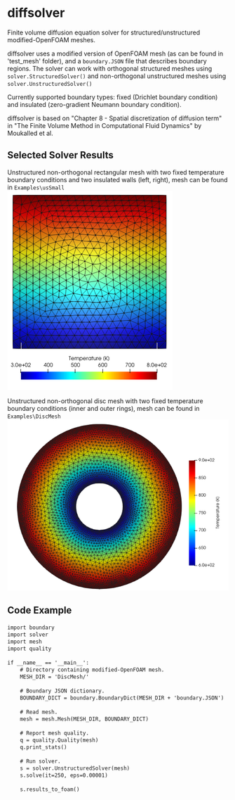 # diffsolver
Finite volume diffusion equation solver for structured/unstructured modified-OpenFOAM meshes.

diffsolver uses a modified version of OpenFOAM mesh (as can be found in 'test_mesh' folder), and a `boundary.JSON` file that describes boundary regions. The solver can work with orthogonal structured meshes using `solver.StructuredSolver()` and non-orthogonal unstructured meshes using `solver.UnstructuredSolver()`

Currently supported boundary types: fixed (Drichlet boundary condition) and insulated (zero-gradient Neumann boundary condition).

diffsolver is based on "Chapter 8 - Spatial discretization of diffusion term" in "The Finite Volume Method in Computational Fluid Dynamics" by Moukalled et al.

## Selected Solver Results

Unstructured non-orthogonal rectangular mesh with two fixed temperature boundary conditions and two insulated walls (left, right), mesh can be found in `Examples\usSmall`
![Image of rectangular mesh](https://github.com/EigenEmara/diffsolver/blob/master/Examples/recatgular_mesh.png)

Unstructured non-orthogonal disc mesh with two fixed temperature boundary conditions (inner and outer rings), mesh can be found in `Examples\DiscMesh`
![Image of rectangular mesh](https://github.com/EigenEmara/diffsolver/blob/master/Examples/disc_mesh.png)


## Code Example
    import boundary
    import solver
    import mesh
    import quality

    if __name__ == '__main__':
        # Directory containing modified-OpenFOAM mesh.
        MESH_DIR = 'DiscMesh/'
    
        # Boundary JSON dictionary.
        BOUNDARY_DICT = boundary.BoundaryDict(MESH_DIR + 'boundary.JSON')
    
        # Read mesh.
        mesh = mesh.Mesh(MESH_DIR, BOUNDARY_DICT)
      
        # Report mesh quality.
        q = quality.Quality(mesh)
        q.print_stats()
      
        # Run solver.
        s = solver.UnstructuredSolver(mesh)
        s.solve(it=250, eps=0.00001)

        s.results_to_foam()
